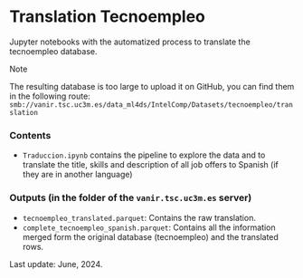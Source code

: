 # Translation Tecnoempleo
Jupyter notebooks with the automatized process to translate the tecnoempleo database.

> [!NOTE]
> The resulting database is too large to upload it on GitHub, you can find them in the following route: `smb://vanir.tsc.uc3m.es/data_ml4ds/IntelComp/Datasets/tecnoempleo/translation`

### Contents
- `Traduccion.ipynb` contains the pipeline to explore the data and to translate the title, skills and description of all job offers to Spanish (if they are in another language)
  
### Outputs (in the folder of the `vanir.tsc.uc3m.es` server)
- `tecnoempleo_translated.parquet`: Contains the raw translation.
- `complete_tecnoempleo_spanish.parquet`: Contains all the information merged form the original database (tecnoempleo) and the translated rows.

Last update: June, 2024.
